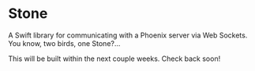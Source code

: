 # Stone

A Swift library for communicating with a Phoenix server via Web Sockets. You know, two birds, one Stone?...

This will be built within the next couple weeks. Check back soon!
